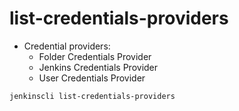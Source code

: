 # list-credentials-providers

- Credential providers:
  - Folder Credentials Provider
  - Jenkins Credentials Provider
  - User Credentials Provider

```shell
jenkinscli list-credentials-providers
```
